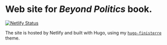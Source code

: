 # Web site for _Beyond Politics_ book.

[![Netlify Status](https://api.netlify.com/api/v1/badges/08a6e8c3-4449-4c1b-a140-62aa674eb5db/deploy-status)](https://app.netlify.com/sites/beyondpoliticsbook/deploys)

The site is hosted by Netlify and built with Hugo, using my [`hugo-finisterre`](https://github.com/jonathan-g/hugo-finisterre)
theme.
